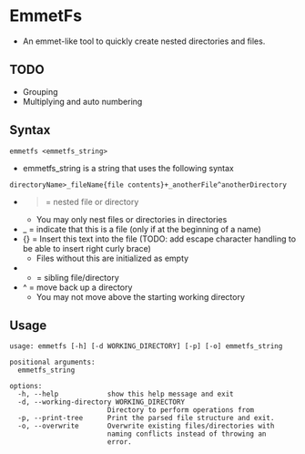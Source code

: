 # EmmetFs
* An emmet-like tool to quickly create nested directories and files.

## TODO
* Grouping
* Multiplying and auto numbering

## Syntax
```
emmetfs <emmetfs_string>
```
* emmetfs_string is a string that uses the following syntax
```
directoryName>_fileName{file contents}+_anotherFile^anotherDirectory
```
* > = nested file or directory
    * You may only nest files or directories in directories
* _ = indicate that this is a file (only if at the beginning of a name)
* {} = Insert this text into the file (TODO: add escape character handling to be able to insert right curly brace)
    * Files without this are initialized as empty
* + = sibling file/directory
* ^ = move back up a directory
    * You may not move above the starting working directory

## Usage
```
usage: emmetfs [-h] [-d WORKING_DIRECTORY] [-p] [-o] emmetfs_string

positional arguments:
  emmetfs_string

options:
  -h, --help            show this help message and exit
  -d, --working-directory WORKING_DIRECTORY
                        Directory to perform operations from
  -p, --print-tree      Print the parsed file structure and exit.
  -o, --overwrite       Overwrite existing files/directories with
                        naming conflicts instead of throwing an
                        error.
```

